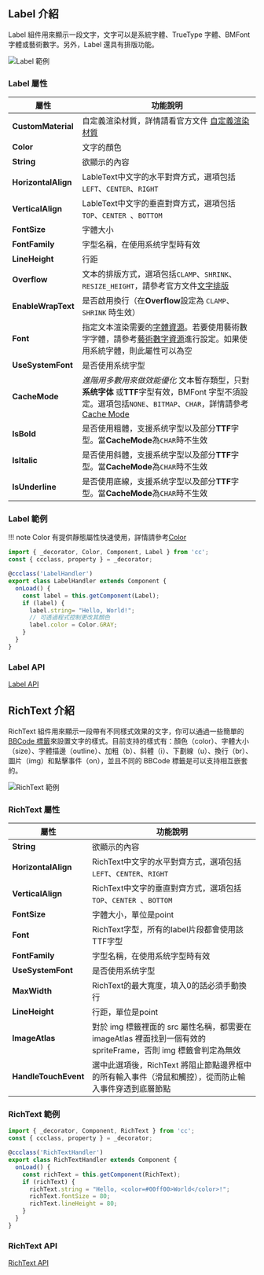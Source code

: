 ## **Label 介紹**

Label 組件用來顯示一段文字，文字可以是系統字體、TrueType 字體、BMFont 字體或藝術數字。另外，Label 還具有排版功能。

![Label 範例](https://docs.cocos.com/creator/3.6/manual/zh/ui-system/components/editor/label/label-property.png)

### **Label 屬性**

| 屬性   | 功能說明 |
| ------------------- | ------------------------------ |
|**CustomMaterial**| 自定義渲染材質，詳情請看官方文件 [自定義渲染材質](https://docs.cocos.com/creator/3.6/manual/zh/ui-system/components/engine/ui-material.html) |
|**Color**| 文字的顏色 |
|**String**| 欲顯示的內容 |
|**HorizontalAlign**| LableText中文字的水平對齊方式，選項包括`LEFT`、`CENTER`、`RIGHT` |
|**VerticalAlign**| LableText中文字的垂直對齊方式，選項包括`TOP`、`CENTER `、`BOTTOM` |
|**FontSize**| 字體大小 |
|**FontFamily**| 字型名稱，在使用系统字型時有效 |
|**LineHeight**| 行距 |
|**Overflow**| 文本的排版方式，選項包括`CLAMP`、`SHRINK`、`RESIZE_HEIGHT`，請參考官方文件[文字排版](https://docs.cocos.com/creator/3.6/manual/zh/ui-system/components/engine/label-layout.html) |
|**EnableWrapText**| 是否啟用換行（在**Overflow**設定為 `CLAMP`、`SHRINK` 時生效） |
|**Font**| 指定文本渲染需要的[字體資源](https://docs.cocos.com/creator/3.6/manual/zh/asset/font.html)。若要使用藝術數字字體，請參考[藝術數字資源](https://docs.cocos.com/creator/3.6/manual/zh/asset/label-atlas.html)進行設定。如果使用系統字體，則此屬性可以為空 |
|**UseSystemFont**| 是否使用系统字型 |
|**CacheMode**| *進階用多數用來做效能優化* 文本暫存類型，只對**系统字体** 或**TTF**字型有效，BMFont 字型不須設定。選項包括`NONE`、`BITMAP`、`CHAR`，詳情請參考[Cache Mode](https://docs.cocos.com/creator/3.6/manual/zh/ui-system/components/editor/label.html#%E6%96%87%E6%9C%AC%E7%BC%93%E5%AD%98%E7%B1%BB%E5%9E%8B%EF%BC%88cache-mode%EF%BC%89) |
|**IsBold**| 是否使用粗體，支援系统字型以及部分**TTF**字型。當**CacheMode**為`CHAR`時不生效 |
|**IsItalic**| 是否使用斜體，支援系统字型以及部分**TTF**字型。當**CacheMode**為`CHAR`時不生效 |
|**IsUnderline**| 是否使用底線，支援系统字型以及部分**TTF**字型。當**CacheMode**為`CHAR`時不生效 |

### **Label 範例**

!!! note
    Color 有提供靜態屬性快速使用，詳情請參考[Color](https://docs.cocos.com/creator/3.6/api/zh/class/math.Color)

```ts
import { _decorator, Color, Component, Label } from 'cc';
const { ccclass, property } = _decorator;

@ccclass('LabelHandler')
export class LabelHandler extends Component {
  onLoad() {
    const label = this.getComponent(Label);
    if (label) {
      label.string= "Hello, World!";
      // 可透過程式控制更改其顏色
      label.color = Color.GRAY;
    }
  }
}

```

### **Label API**

[Label API](https://docs.cocos.com/creator/3.6/api/zh/class/Label)

## **RichText 介紹**

RichText 組件用來顯示一段帶有不同樣式效果的文字，你可以通過一些簡單的 [BBCode 標籤](https://docs.cocos.com/creator/3.6/manual/zh/ui-system/components/editor/richtext.html#bbcode-%E6%A0%87%E7%AD%BE%E6%A0%BC%E5%BC%8F)來設置文字的樣式。目前支持的樣式有：顏色（color）、字體大小（size）、字體描邊（outline）、加粗（b）、斜體（i）、下劃線（u）、換行（br）、圖片（img）和點擊事件（on），並且不同的 BBCode 標籤是可以支持相互嵌套的。

![RichText 範例](https://docs.cocos.com/creator/3.6/manual/zh/ui-system/components/editor/richText/richtext.png)

### **RichText 屬性**

| 屬性   | 功能說明 |
| ------------------- | ------------------------------ |
| **String** | 欲顯示的內容 |
| **HorizontalAlign** | RichText中文字的水平對齊方式，選項包括`LEFT`、`CENTER`、`RIGHT` |
| **VerticalAlign** | RichText中文字的垂直對齊方式，選項包括`TOP`、`CENTER `、`BOTTOM` |
|**FontSize**| 字體大小，單位是point |
|**Font**| RichText字型，所有的label片段都會使用該TTF字型 |
|**FontFamily**| 字型名稱，在使用系统字型時有效 |
|**UseSystemFont**| 是否使用系统字型 |
|**MaxWidth**| RichText的最大寬度，填入0的話必須手動換行 |
|**LineHeight**| 行距，單位是point |
|**ImageAtlas**| 對於 img 標籤裡面的 src 屬性名稱，都需要在 imageAtlas 裡面找到一個有效的 spriteFrame，否則 img 標籤會判定為無效 |
|**HandleTouchEvent**| 選中此選項後，RichText 將阻止節點邊界框中的所有輸入事件（滑鼠和觸控），從而防止輸入事件穿透到底層節點 |

### **RichText 範例**

```ts
import { _decorator, Component, RichText } from 'cc';
const { ccclass, property } = _decorator;

@ccclass('RichTextHandler')
export class RichTextHandler extends Component {
  onLoad() {
    const richText = this.getComponent(RichText);
    if (richText) {
      richText.string = "Hello, <color=#00ff00>World</color>!";
      richText.fontSize = 80;
      richText.lineHeight = 80;
    }
  }
}
```

### **RichText API**

[RichText API](https://docs.cocos.com/creator/3.6/api/zh/class/RichText)